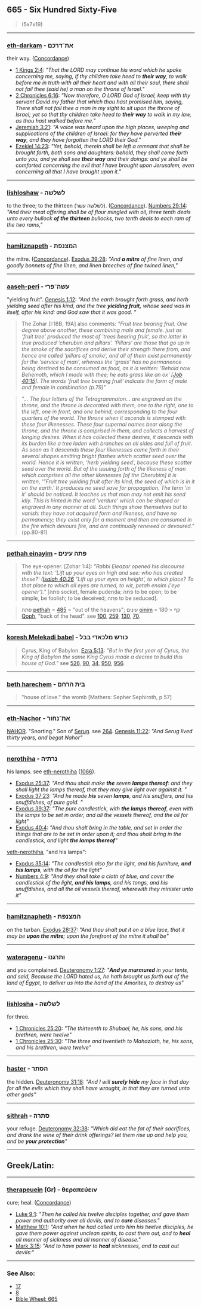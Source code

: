 ## 665 - Six Hundred Sixty-Five
> (5x7x19)

---

### [eth-darkam](/keys/ATh-DRKMf) - את־דרכם
their way. ([Concordance]())

- [1 Kings 2:4](https://biblehub.com/1_kings/2-4.htm): *"That the LORD may continue his word which he spake concerning me, saying, If thy children take heed to **their way**, to walk before me in truth with all their heart and with all their soul, there shall not fail thee (said he) a man on the throne of Israel."*
- [2 Chronicles 6:16](https://biblehub.com/2_chronicles/6-16.htm): *"Now therefore, O LORD God of Israel, keep with thy servant David my father that which thou hast promised him, saying, There shall not fail thee a man in my sight to sit upon the throne of Israel; yet so that thy children take heed to **their way** to walk in my law, as thou hast walked before me."*
- [Jeremiah 3:21](https://biblehub.com/jeremiah/3-21.htm): *"A voice was heard upon the high places, weeping and supplications of the children of Israel: for they have perverted **their way**, and they have forgotten the LORD their God."*
- [Ezekiel 14:23](https://biblehub.com/ezekiel/14-23.htm): *"Yet, behold, therein shall be left a remnant that shall be brought forth, both sons and daughters: behold, they shall come forth unto you, and ye shall see **their way** and their doings: and ye shall be comforted concerning the evil that I have brought upon Jerusalem, even concerning all that I have brought upon it."*

---

### [lishloshaw](/keys/LShLShH) - לשלשה
to the three; to the thirteen (לשלשה עשר). ([Concordance](https://biblehub.com/hebrew/lishloshah_7969.htm)). [Numbers 29:14](https://biblehub.com/numbers/29-14.htm): *"And their meat offering shall be of flour mingled with oil, three tenth deals unto every bullock **of the thirteen** bullocks, two tenth deals to each ram of the two rams,"*

---

### [hamitznapeth](/keys/HMTzNPTh) - המצנפת
the mitre. ([Concordance](https://biblehub.com/hebrew/hammitznefet_4701.htm)). [Exodus 39:28](https://biblehub.com/exodus/39-28.htm): *"And **a mitre** of fine linen, and goodly bonnets of fine linen, and linen breeches of fine twined linen,"*

---

### [aaseh-peri](/keys/OShH-PRI) - עשה־פרי
"yielding fruit". [Genesis 1:12](http://biblehub.com/genesis/1-12.htm): *"And the earth brought forth grass, and herb yielding seed after his kind, and the tree **yielding fruit,** whose seed was in itself, after his kind: and God saw that it was good.
"*

> The Zohar [I:18B, 19A] also comments: *"Fruit tree bearing fruit. One degree above another, these combining male and female. just as 'fruit tree' produced the most of 'trees bearing fruit', so the latter in true produced 'cherubim and pillars'. 'Pillars' are those that go up in the smoke of the sacrifices and derive their strength there from, and hence are called 'pillars of smoke', and all of them exist permanently for the 'service of man', whereas the 'grass' has no permanence being destined to be consumed as food, as it is written: 'Behold now Behemoth, which I made with thee; he eats grass like an ox' [[Job 40:15](http://biblehub.com/job/40-15.htm)]. The words 'fruit tree bearing fruit' indicate the form of male and female in combination (p.79)"*

> *"... The four letters of the Tetragrammaton... are engraved on the throne, and the throne is decorated with them, one to the right, one to the left, one in front, and one behind, corresponding to the four quarters of the world. The throne when it ascends is stamped with these four likenesses. These four supernal names bear along the throne, and the throne is comprised in them, and collects a harvest of longing desires. When it has collected these desires, it descends with its burden like a tree laden with branches on all sides and full of fruit. As soon as it descends these four likenesses come forth in their several shapes emitting bright flashes which scatter seed over the world. Hence it is written, 'herb yielding seed', because these scatter seed over the world. But of the issuing forth of the likeness of man which comprises all the other likenesses [of the Cherubim] it is written, '"Fruit tree yielding fruit after its kind, the seed of which is in it on the earth.' It produces no seed save for propagation. The term 'in it' should be noticed. It teaches us that man may not emit his seed idly. This is hinted in the word 'verdure' which can be shaped or engraved in any manner at all. Such things show themselves but to vanish: they have not acquired form and likeness, and have no permanency; they exist only for a moment and then are consumed in the fire which devours fire, and are continually renewed or devoured."* (pp.80-81)

---

### [pethah einayim](/keys/PThH.OINIM) - פתה עינים
> The eye-opener. [Zohar 1:4]: *"Rabbi Eleazar opened his discourse with the text: 'Lift up your eyes on high and see: who has created these?' ([Isaiah 40:26](http://biblehub.com/isaiah/40-26.htm) "Lift up your eyes on height', to which place? To that place to which all eyes are turned, to wit, petah enaim ('eye opener')."* [פתה socket, female pudenda; פתה to be open; to be simple, be foolish; to be deceived; פתה to be seduced].

> פתה [pethah](/keys/PThH) = [485](485) = "out of the heavens"; עינים [oinim](/keys/OINIM) = 180 = קף [Qoph](/keys/QP), "back of the head". see [100](100), [259](259), [130](130), [70](70).

---

### [koresh Melekadi babel](/keys/KVRSh.MLKADI.BBL) - כורש מלכאדי בבל
> Cyrus, King of Babylon. [Ezra 5:13](http://biblehub.com/ezra/5-13.htm): *"But in the first year of Cyrus, the King of Babylon the same King Cyrus made a decree to build this house of God."* see [526](526), [90](90), [34](34), [950](950), [956](956).

---

### [beth harechem](/keys/BITh.HRChM) - בית הרחם
> "house of love." the womb [Mathers: Sepher Sephiroth, p.57]

---

### [eth-Nachor](/keys/ATh-NChVR) - את־נחור
[NAHOR](/keys/NChVR). "Snorting." Son of [Serug](/keys/ShRVG). see [264](264). [Genesis 11:22](https://biblehub.com/genesis/11-22.htm): *"And Serug lived thirty years, and begat Nahor"*

---

### [nerothiha](/keys/NRThIH) - נרתיה
his lamps. see [eth-nerothiha](/keys/ATh-NRThIH) ([1066](1066)).

- [Exodus 25:37](https://biblehub.com/exodus/25-37.htm): *"And thou shalt make **the** seven **lamps thereof**: and they shall light the lamps thereof, that they may give light over against it.
"*
- [Exodus 37:23](https://biblehub.com/exodus/37-23.htm): *"And he made **his** seven **lamps**, and his snuffers, and his snuffdishes, of pure gold.
"*
- [Exodus 39:37](https://biblehub.com/exodus/39-37.htm): *"The pure candlestick, with **the lamps thereof**, even with the lamps to be set in order, and all the vessels thereof, and the oil for light"*
- [Exodus 40:4](https://biblehub.com/exodus/40-4.htm): *"And thou shalt bring in the table, and set in order the things that are to be set in order upon it; and thou shalt bring in the candlestick, and light **the lamps thereof**"*

[veth-nerothiha](/keys/VATh-NRThIH), "and his lamps":

- [Exodus 35:14](https://biblehub.com/exodus/35-14.htm): *"The candlestick also for the light, and his furniture, **and his lamps**, with the oil for the light"*
- [Numbers 4:9](https://biblehub.com/numbers/4-9.htm): *"And they shall take a cloth of blue, and cover the candlestick of the light, **and his lamps**, and his tongs, and his snuffdishes, and all the oil vessels thereof, wherewith they minister unto it"*

---

### [hamitznapheth](/keys/HMTzNPTh) - המצנפת
on the turban. [Exodus 28:37](https://biblehub.com/exodus/28-37.htm): *"And thou shalt put it on a blue lace, that it may be **upon the mitre**; upon the forefront of the mitre it shall be"*

---

### [wateragenu](/keys/VThRGNV) - ותרגנו
and you complained. [Deuteronomy 1:27](https://biblehub.com/deuteronomy/1-27.htm): *"**And ye murmured** in your tents, and said, Because the LORD hated us, he hath brought us forth out of the land of Egypt, to deliver us into the hand of the Amorites, to destroy us"*

---

### [lishlosha](/keys/LShLShH) - לשלשה
for three.

- [1 Chronicles 25:20](https://biblehub.com/1_chronicles/25-20.htm): *"The thirteenth to Shubael, he, his sons, and his brethren, were twelve"*
- [1 Chronicles 25:30](https://biblehub.com/1_chronicles/25-30.htm): *"The three and twentieth to Mahazioth, he, his sons, and his brethren, were twelve"*

---

### [haster](/keys/HSThR) - הסתר
the hidden. [Deuteronomy 31:18](https://biblehub.com/deuteronomy/31-18.htm): *"And I will **surely hide** my face in that day for all the evils which they shall have wrought, in that they are turned unto other gods"*

---

### [sithrah](/keys/SThRH) - סתרה
your refuge. [Deuteronomy 32:38](https://biblehub.com/deuteronomy/32-38.htm): *"Which did eat the fat of their sacrifices, and drank the wine of their drink offerings? let them rise up and help you, and be **your protection**"*

---

## Greek/Latin:

---

### [therapeuein](/greek?word=therapeuein) (Gr) - θεραπεύειν
cure; heal. ([Concordance](https://biblehub.com/greek/therapeuein_2323.htm))

- [Luke 9:1](https://biblehub.com/luke/9-1.htm): *"Then he called his twelve disciples together, and gave them power and authority over all devils, and to **cure** diseases."*
- [Matthew 10:1](https://biblehub.com/matthew/10-1.htm): *"And when he had called unto him his twelve disciples, he gave them power against unclean spirits, to cast them out, and to **heal** all manner of sickness and all manner of disease."*
- [Mark 3:15](https://biblehub.com/mark/3-15.htm): *"And to have power to **heal** sicknesses, and to cast out devils:"*

---

### See Also:

- [17](17)
- [8](8)
- [Bible Wheel: 665](https://www.biblewheel.com//GR/GR_Database.php?SearchBy_Gematria=665)
